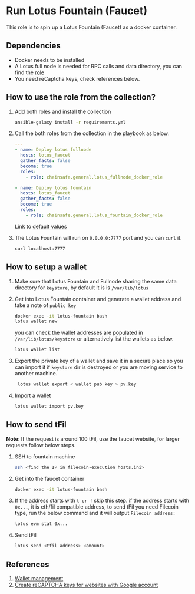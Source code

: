 # Run Lotus Fountain (Faucet)

This role is to spin up a Lotus Fountain (Faucet) as a docker container.

## Dependencies

- Docker needs to be installed
- A Lotus full node is needed for RPC calls and data directory, you can find the [role](https://github.com/ChainSafe/ansible-collection/tree/main/roles/lotus_fullnode_docker_role)
- You need reCaptcha keys, check references below.

## How to use the role from the collection?

1. Add both roles and install the collection

    ```sh
    ansible-galaxy install -r requirements.yml
    ```

2. Call the both roles from the collection in the playbook as below.

    ```yaml
    ---
    - name: Deploy lotus fullnode
      hosts: lotus_faucet
      gather_facts: false
      become: true
      roles:
        - role: chainsafe.general.lotus_fullnode_docker_role

    - name: Deploy lotus fountain
      hosts: lotus_faucet
      gather_facts: false
      become: true
      roles:
        - role: chainsafe.general.lotus_fountain_docker_role
    ```

    Link to [default values](./defaults/main.yml)

3. The Lotus Fountain will run on `0.0.0.0:7777` port and you can `curl` it.

    ```sh
    curl localhost:7777
    ```

## How to setup a wallet

1. Make sure that Lotus Fountain and Fullnode sharing the same data directory for `keystore`, by default it is is `/var/lib/lotus`
2. Get into Lotus Fountain container and generate a wallet address and take a  note of `public key`

    ```sh
    docker exec -it lotus-fountain bash
    lotus wallet new
    ```

    you can check the wallet addresses are populated in `/var/lib/lotus/keystore`
    or alternatively list the wallets as below.

    ```sh
    lotus wallet list
    ```

3. Export the private key of a wallet and save it in a secure place so you can import it if `keystore` dir is destroyed or you are moving service to another machine.

    ```sh
     lotus wallet export < wallet pub key > pv.key
    ```

4. Import a wallet

    ```sh
    lotus wallet import pv.key
    ```

## How to send tFil

**Note**: If the request is around 100 tFil, use the faucet website, for larger requests follow below steps.

1. SSH to fountain machine

    ```sh
    ssh <find the IP in filecoin-execution hosts.ini>
    ```

2. Get into the faucet container

    ```sh
    docker exec -it lotus-fountain bash
    ```

3. If the address starts with `t or f` skip this step. if the address starts with `0x...`, it is eth/fil compatible address, to send tFil you need Filecoin type, run the below command and it will output `Filecoin address:`

    ```sh
    lotus evm stat 0x...
    ```

4. Send tFill

    ```sh
    lotus send <tfil address> <amount>
    ```

## References

1. [Wallet management](https://lotus.filecoin.io/lotus/manage/manage-fil/)
2. [Create reCAPTCHA keys for websites with Google account](https://cloud.google.com/recaptcha-enterprise/docs/create-key-website)
